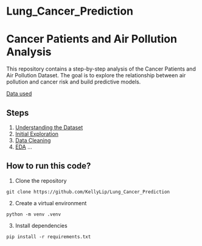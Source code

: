 # Lung_Cancer_Prediction

# Cancer Patients and Air Pollution Analysis
This repository contains a step-by-step analysis of the Cancer Patients and Air Pollution Dataset. 
The goal is to explore the relationship between air pollution and cancer risk and build predictive models.

[Data used](https://www.kaggle.com/datasets/thedevastator/cancer-patients-and-air-pollution-a-new-link/data)

## Steps
1. [Understanding the Dataset](01-understanding-dataset/)
2. [Initial Exploration](02-initial-exploration/)
3. [Data Cleaning](03-data-cleaning/)
4. [EDA](04-eda/)
...

## How to run this code?

1. Clone the repository
```
git clone https://github.com/KellyLip/Lung_Cancer_Prediction
```

2. Create a virtual environment
```
python -m venv .venv
```

3. Install dependencies
```
pip install -r requirements.txt
```

